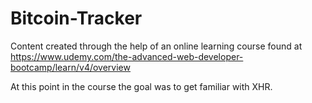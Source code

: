 # Bitcoin-Tracker
Content created through the help of an online learning course found at https://www.udemy.com/the-advanced-web-developer-bootcamp/learn/v4/overview


At this point in the course the goal was to get familiar with XHR.
